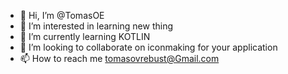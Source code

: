 - 👋 Hi, I’m @TomasOE
- 👀 I’m interested in learning new thing
- 🌱 I’m currently learning KOTLIN
- 💞️ I’m looking to collaborate on iconmaking for your application
- 📫 How to reach me tomasovrebust@Gmail.com

<!---
TomasOE/TomasOE is a ✨ special ✨ repository because its `README.md` (this file) appears on your GitHub profile.
You can click the Preview link to take a look at your changes.
--->

